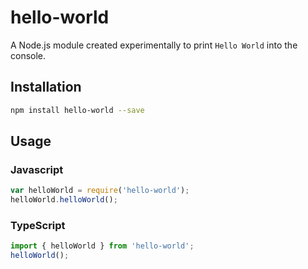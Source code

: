 # hello-world
A Node.js module created experimentally to print `Hello World` into the console.

## Installation
```sh
npm install hello-world --save
```

## Usage

### Javascript

```javascript
var helloWorld = require('hello-world');
helloWorld.helloWorld();
```

### TypeScript
```typescript
import { helloWorld } from 'hello-world';
helloWorld();
```
